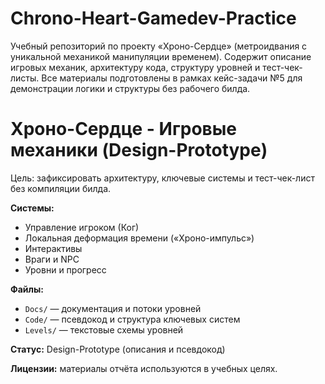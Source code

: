# Chrono-Heart-Gamedev-Practice
Учебный репозиторий по проекту «Хроно-Сердце» (метроидвания с уникальной механикой манипуляции временем). Содержит описание игровых механик, архитектуру кода, структуру уровней и тест-чек-листы. Все материалы подготовлены в рамках кейс-задачи №5 для демонстрации логики и структуры без рабочего билда.

# Хроно-Сердце - Игровые механики (Design-Prototype)

Цель: зафиксировать архитектуру, ключевые системы и тест-чек-лист без компиляции билда.  

**Системы:**
- Управление игроком (Ког)
- Локальная деформация времени («Хроно-импульс»)
- Интерактивы
- Враги и NPC
- Уровни и прогресс

**Файлы:**
- `Docs/` — документация и потоки уровней
- `Code/` — псевдокод и структура ключевых систем
- `Levels/` — текстовые схемы уровней

**Статус:** Design-Prototype (описания и псевдокод)  

**Лицензии:** материалы отчёта используются в учебных целях.
